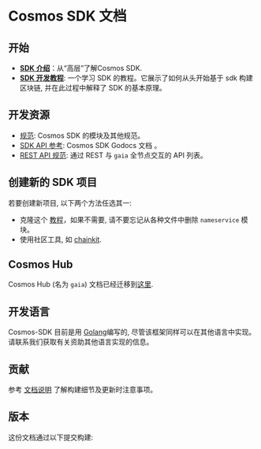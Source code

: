 # Cosmos SDK 文档

## 开始

-  **[SDK 介绍](./intro/README.md)**：从“高层”了解Cosmos SDK.
-  **[SDK 开发教程](https://github.com/cosmos/sdk-application-tutorial)**: 一个学习 SDK 的教程。它展示了如何从头开始基于 sdk 构建区块链, 并在此过程中解释了 SDK 的基本原理。


## 开发资源

- [规范](./spec/README.md): Cosmos SDK 的模块及其他规范。 
- [SDK API 参考](https://godoc.org/github.com/BITCOIVA/Bitcoiva-sdk): Cosmos SDK Godocs 文档 。
- [REST API 规范](https://cosmos.network/rpc/): 通过 REST 与 `gaia` 全节点交互的 API 列表。

## 创建新的 SDK 项目

若要创建新项目, 以下两个方法任选其一:

- 克隆这个 [教程](https://github.com/cosmos/sdk-application-tutorial/)，如果不需要, 请不要忘记从各种文件中删除 `nameservice` 模块。
- 使用社区工具, 如 [chainkit](https://github.com/blocklayerhq/chainkit).

## Cosmos Hub 

Cosmos Hub (名为 `gaia`) 文档已经迁移到[这里](https://github.com/cosmos/gaia/tree/master/docs).

## 开发语言

Cosmos-SDK 目前是用 [Golang](https://golang.org/)编写的, 尽管该框架同样可以在其他语言中实现。请联系我们获取有关资助其他语言实现的信息。

## 贡献

参考 [文档说明](https://github.com/BITCOIVA/Bitcoiva-sdk/blob/master/docs/DOCS_README.md) 了解构建细节及更新时注意事项。

## 版本

 这份文档通过以下提交构建:
